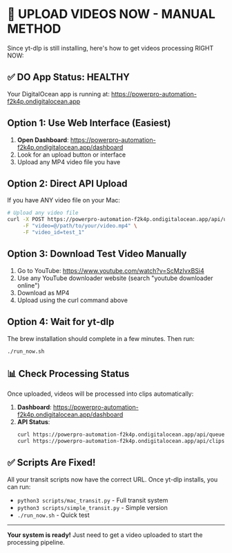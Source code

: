 # 🚀 UPLOAD VIDEOS NOW - MANUAL METHOD

Since yt-dlp is still installing, here's how to get videos processing RIGHT NOW:

## ✅ DO App Status: **HEALTHY**
Your DigitalOcean app is running at: https://powerpro-automation-f2k4p.ondigitalocean.app

## Option 1: Use Web Interface (Easiest)

1. **Open Dashboard**: https://powerpro-automation-f2k4p.ondigitalocean.app/dashboard
2. Look for an upload button or interface
3. Upload any MP4 video file you have

## Option 2: Direct API Upload

If you have ANY video file on your Mac:

```bash
# Upload any video file
curl -X POST https://powerpro-automation-f2k4p.ondigitalocean.app/api/upload \
     -F "video=@/path/to/your/video.mp4" \
     -F "video_id=test_1"
```

## Option 3: Download Test Video Manually

1. Go to YouTube: https://www.youtube.com/watch?v=ScMzIvxBSi4
2. Use any YouTube downloader website (search "youtube downloader online")
3. Download as MP4
4. Upload using the curl command above

## Option 4: Wait for yt-dlp

The brew installation should complete in a few minutes. Then run:

```bash
./run_now.sh
```

## 📊 Check Processing Status

Once uploaded, videos will be processed into clips automatically:

1. **Dashboard**: https://powerpro-automation-f2k4p.ondigitalocean.app/dashboard
2. **API Status**: 
   ```bash
   curl https://powerpro-automation-f2k4p.ondigitalocean.app/api/queue/status
   curl https://powerpro-automation-f2k4p.ondigitalocean.app/api/clips
   ```

## ✅ Scripts Are Fixed!

All your transit scripts now have the correct URL. Once yt-dlp installs, you can run:

- `python3 scripts/mac_transit.py` - Full transit system
- `python3 scripts/simple_transit.py` - Simple version
- `./run_now.sh` - Quick test

---

**Your system is ready!** Just need to get a video uploaded to start the processing pipeline.